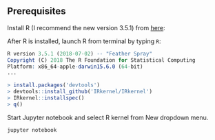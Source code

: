 ## Prerequisites

Install R (I recommend the new version 3.5.1) from [here](https://cloud.r-project.org/):

After R is installed, launch R from terminal by typing `R`:

```R
R version 3.5.1 (2018-07-02) -- "Feather Spray"
Copyright (C) 2018 The R Foundation for Statistical Computing
Platform: x86_64-apple-darwin15.6.0 (64-bit)
...

> install.packages('devtools')
> devtools::install_github('IRkernel/IRkernel')
> IRkernel::installspec()
> q()
```

Start Jupyter notebook and select R kernel from New dropdown menu.

```
jupyter notebook
```

